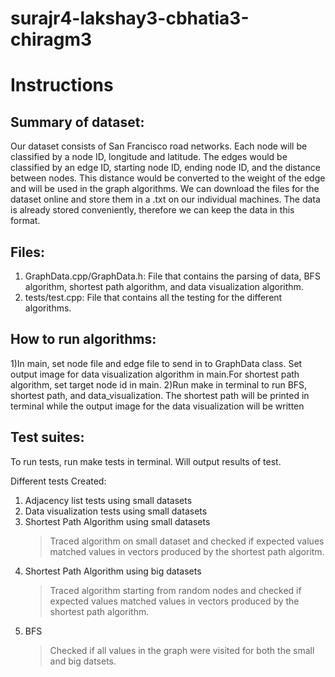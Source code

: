 # surajr4-lakshay3-cbhatia3-chiragm3

Instructions
======================
Summary of dataset: 
------------------


<p>Our dataset consists of San Francisco road networks. Each node will be classified by a node ID, longitude and latitude. The edges would be classified by an edge ID, starting node ID, ending node ID, and the distance between nodes. This distance would be converted to the weight of the edge and will be used in the graph algorithms. 
We can download the files for the dataset online and store them in a .txt on our individual machines. The data is already stored conveniently, therefore we can keep the data in this format. <p>


Files: 
------------------

1) GraphData.cpp/GraphData.h: File that contains the parsing of data, BFS algorithm, shortest path algorithm, and data visualization algorithm.
2) tests/test.cpp: File that contains all the testing for the different algorithms.

How to run algorithms:
----------------------
1)In main, set node file and edge file to send in to GraphData class. Set output image for data visualization algorithm in main.For shortest path algorithm, set target node id in main.
2)Run make in terminal to run BFS, shortest path, and data_visualization. The shortest path will be printed in terminal while the output image for the data visualization will be written


Test suites:
------------
To run tests, run make tests in terminal. Will output results of test. 

Different tests Created:
1) Adjacency list tests using small datasets
2) Data visualization tests using small datasets
3) Shortest Path Algorithm using small datasets
    > Traced algorithm on small dataset and checked if expected values matched values in vectors produced by the shortest path algoritm.
4) Shortest Path Algorithm using big datasets
    > Traced algorithm starting from random nodes and checked if expected values matched values in vectors produced by the shortest path algorithm.
5) BFS
    > Checked if all values in the graph were visited for both the small and big datsets.

